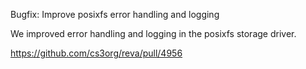 Bugfix: Improve posixfs error handling and logging

We improved error handling and logging in the posixfs storage driver.

https://github.com/cs3org/reva/pull/4956
